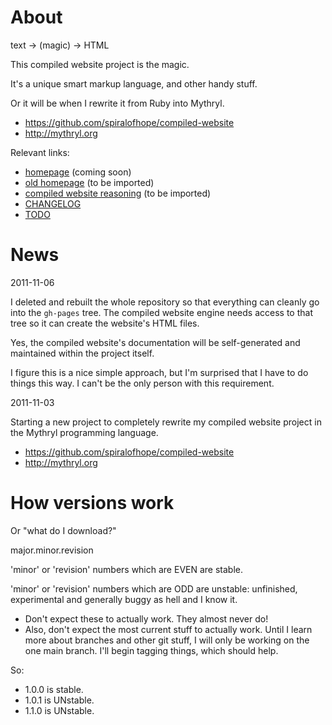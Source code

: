 # About

  text -> (magic) -> HTML

This compiled website project is the magic.

It's a unique smart markup language, and other handy stuff.

Or it will be when I rewrite it from Ruby into Mythryl.

  - https://github.com/spiralofhope/compiled-website
  - http://mythryl.org

Relevant links:

  - [homepage](http://spiralofhope.github.com/mythryl-compiled-website/) (coming soon)
  - [old homepage](http://spiralofhope.com/compiled-website.html) (to be imported)
  - [compiled website reasoning](http://spiralofhope.com/compiled-website-reasoning.html) (to be imported)
  - [CHANGELOG](https://github.com/spiralofhope/mythryl-compiled-website/blob/gh-pages/CHANGELOG.markdown)
  - [TODO](https://github.com/spiralofhope/mythryl-compiled-website/blob/gh-pages/TODO.markdown)


# News

2011-11-06

I deleted and rebuilt the whole repository so that everything can
cleanly go into the `gh-pages` tree.  The compiled website engine
needs access to that tree so it can create the website's HTML
files.

Yes, the compiled website's documentation will be self-generated and
maintained within the project itself.

I figure this is a nice simple approach, but I'm surprised that I
have to do things this way.  I can't be the only person with this
requirement.


2011-11-03

Starting a new project to completely rewrite my compiled website
project in the Mythryl programming language.

  - https://github.com/spiralofhope/compiled-website
  - http://mythryl.org


# How versions work

Or "what do I download?"

major.minor.revision

'minor' or 'revision' numbers which are EVEN are stable.

'minor' or 'revision' numbers which are ODD are unstable: unfinished,
experimental and generally buggy as hell and I know it.
  - Don't expect these to actually work.  They almost never do!
  - Also, don't expect the most current stuff to actually work.  Until 
    I learn more about branches and other git stuff, I will only be 
    working on the one main branch.  I'll begin tagging things, which 
    should help.

So:

- 1.0.0 is stable.
- 1.0.1 is UNstable.
- 1.1.0 is UNstable.
